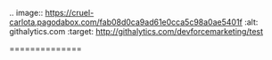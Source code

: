 .. image:: https://cruel-carlota.pagodabox.com/fab08d0ca9ad61e0cca5c98a0ae5401f
    :alt: githalytics.com
    :target: http://githalytics.com/devforcemarketing/test

==============
